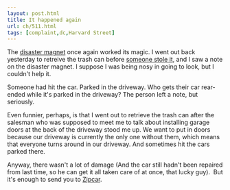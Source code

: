 ```yaml
---
layout: post.html
title: It happened again
url: ch/511.html
tags: [complaint,dc,Harvard Street]
---
```

The [disaster magnet](http://blog.complainthub.com/?p=482) once again worked its magic. I went out back yesterday to retreive the trash can before [someone stole it](http://www.blog.complainthub.com/?p=474), and I saw a note on the disaster magnet. I suppose I was being nosy in going to look, but I couldn't help it.

Someone had hit the car. Parked in the driveway. Who gets their car rear-ended while it's parked in the driveway? The person left a note, but seriously.

Even funnier, perhaps, is that I went out to retrieve the trash can after the salesman who was supposed to meet me to talk about installing garage doors at the back of the driveway stood me up. We want to put in doors because our driveway is currently the only one without them, which means that everyone turns around in our driveway. And sometimes hit the cars parked there.

Anyway, there wasn't a lot of damage (And the car still hadn't been repaired from last time, so he can get it all taken care of at once, that lucky guy).  But it's enough to send you to [Zipcar](http://www.zipcar.com).
